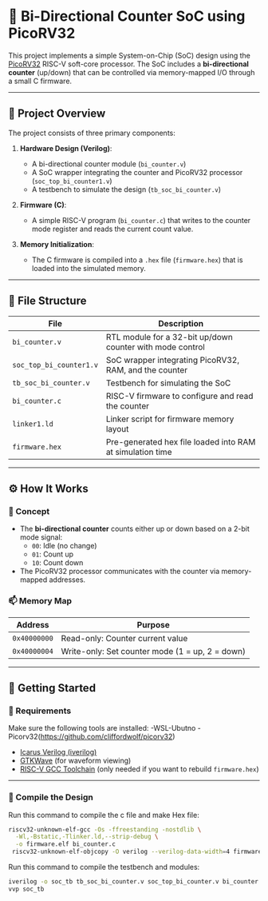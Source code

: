# 🔁 Bi-Directional Counter SoC using PicoRV32

This project implements a simple System-on-Chip (SoC) design using the [PicoRV32](https://github.com/cliffordwolf/picorv32) RISC-V soft-core processor. The SoC includes a **bi-directional counter** (up/down) that can be controlled via memory-mapped I/O through a small C firmware.
 
---

## 📌 Project Overview

The project consists of three primary components:

1. **Hardware Design (Verilog)**:
   - A bi-directional counter module (`bi_counter.v`)
   - A SoC wrapper integrating the counter and PicoRV32 processor (`soc_top_bi_counter1.v`)
   - A testbench to simulate the design (`tb_soc_bi_counter.v`)

2. **Firmware (C)**:
   - A simple RISC-V program (`bi_counter.c`) that writes to the counter mode register and reads the current count value.

3. **Memory Initialization**:
   - The C firmware is compiled into a `.hex` file (`firmware.hex`) that is loaded into the simulated memory.

---

## 📂 File Structure

| File | Description |
|------|-------------|
| `bi_counter.v` | RTL module for a 32-bit up/down counter with mode control |
| `soc_top_bi_counter1.v` | SoC wrapper integrating PicoRV32, RAM, and the counter |
| `tb_soc_bi_counter.v` | Testbench for simulating the SoC |
| `bi_counter.c` | RISC-V firmware to configure and read the counter |
| `linker1.ld` | Linker script for firmware memory layout |
| `firmware.hex` | Pre-generated hex file loaded into RAM at simulation time |

---

## ⚙️ How It Works

### 🧠 Concept

- The **bi-directional counter** counts either up or down based on a 2-bit mode signal:
  - `00`: Idle (no change)
  - `01`: Count up
  - `10`: Count down
- The PicoRV32 processor communicates with the counter via memory-mapped addresses.

### 📫 Memory Map

| Address | Purpose |
|---------|---------|
| `0x40000000` | Read-only: Counter current value |
| `0x40000004` | Write-only: Set counter mode (1 = up, 2 = down) |

---

## 🚀 Getting Started

### 🧰 Requirements

Make sure the following tools are installed:
-WSL-Ubutno
-Picorv32(https://github.com/cliffordwolf/picorv32)
- [Icarus Verilog (iverilog)](http://iverilog.icarus.com/)
- [GTKWave](http://gtkwave.sourceforge.net/) (for waveform viewing)
- [RISC-V GCC Toolchain](https://github.com/riscv-collab/riscv-gnu-toolchain) (only needed if you want to rebuild `firmware.hex`)

---

### 🔧 Compile the Design

Run this command to compile the c file and make Hex file:

```bash
riscv32-unknown-elf-gcc -Os -ffreestanding -nostdlib \
  -Wl,-Bstatic,-Tlinker.ld,--strip-debug \
  -o firmware.elf bi_counter.c
 riscv32-unknown-elf-objcopy -O verilog --verilog-data-width=4 firmware.elf firmware.hex

```

Run this command to compile the testbench and modules:

```bash
iverilog -o soc_tb tb_soc_bi_counter.v soc_top_bi_counter.v bi_counter.v
vvp soc_tb
```
